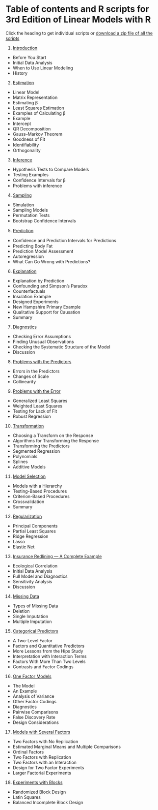 # Table of contents and R scripts for 3rd Edition of Linear Models with R

Click the heading to get individual scripts 
or [download a zip file of all the scripts](scripts3/lmr3rscripts.zip)

1. [Introduction](scripts3/intro.R)
  - Before You Start 
  - Initial Data Analysis 
  - When to Use Linear Modeling 
  - History 

2. [Estimation](scripts3/estim.R)
  - Linear Model
  - Matrix Representation
  - Estimating β 
  - Least Squares Estimation 
  - Examples of Calculating β 
  - Example 
  - Intercept
  - QR Decomposition 
  - Gauss–Markov Theorem
  - Goodness of Fit
  - Identiﬁability 
  - Orthogonality
  
3. [Inference](scripts3/infer.R)
  - Hypothesis Tests to Compare Models
  - Testing Examples 
  - Conﬁdence Intervals for β 
  - Problems with inference
  
4. [Sampling](scripts3/sampling.R)
  - Simulation
  - Sampling Models
  - Permutation Tests 
  - Bootstrap Conﬁdence Intervals 

5. [Prediction](scripts3/prediction.R)
  - Conﬁdence and Prediction Intervals for Predictions
  - Predicting Body Fat
  - Prediction Model Assessment
  - Autoregression 
  - What Can Go Wrong with Predictions? 
  
6. [Explanation](scripts3/explanation.R)
  - Explanation by Prediction 
  - Confounding and Simpson’s Paradox 
  - Counterfactuals 
  - Insulation Example 
  - Designed Experiments 
  - New Hampshire Primary Example
  - Qualitative Support for Causation 
  - Summary

7. [Diagnostics](scripts3/diag.R)
  - Checking Error Assumptions 
  - Finding Unusual Observations
  - Checking the Systematic Structure of the Model
  - Discussion 
  
8. [Problems with the Predictors](scripts3/errvar.R)
  - Errors in the Predictors 
  - Changes of Scale 
  - Collinearity

9. [Problems with the Error](scripts3/errmod.R)
  - Generalized Least Squares
  - Weighted Least Squares
  - Testing for Lack of Fit
  - Robust Regression 

10. [Transformation](scripts3/trans.R)
  - Choosing a Transform on the Response
  - Algorithms for Transforming the Response
  - Transforming the Predictors
  - Segmented Regression 
  - Polynomials 
  - Splines 
  - Additive Models
  
11. [Model Selection](scripts3/varsel.R)
  - Models with a Hierarchy
  - Testing-Based Procedures
  - Criterion-Based Procedures
  - Crossvalidation
  - Summary 

12. [Regularization](scripts3/shrink.R)
  - Principal Components
  - Partial Least Squares 
  - Ridge Regression
  - Lasso 
  - Elastic Net

13. [Insurance Redlining — A Complete Example](scripts3/chicago.R)
  - Ecological Correlation
  - Initial Data Analysis
  - Full Model and Diagnostics 
  - Sensitivity Analysis 
  - Discussion 

14. [Missing Data](scripts3/missing.R)
  - Types of Missing Data
  - Deletion 
  - Single Imputation
  - Multiple Imputation
  
15. [Categorical Predictors](scripts3/factor.R)
  - A Two-Level Factor
  - Factors and Quantitative Predictors
  - More Lessons from the Hips Study
  - Interpretation with Interaction Terms
  - Factors With More Than Two Levels 
  - Contrasts and Factor Codings

16. [One Factor Models](scripts3/onewayanova.R)
  - The Model
  - An Example
  - Analysis of Variance
  - Other Factor Codings
  - Diagnostics
  - Pairwise Comparisons
  - False Discovery Rate
  - Design Considerations

17. [Models with Several Factors](scripts3/multianova.R)
  - Two Factors with No Replication
  - Estimated Marginal Means and Multiple Comparisons
  - Ordinal Factors
  - Two Factors with Replication 
  - Two Factors with an Interaction 
  - Design for Two Factor Experiments
  - Larger Factorial Experiments 
  
18. [Experiments with Blocks](scripts3/block.R)
  - Randomized Block Design
  - Latin Squares 
  - Balanced Incomplete Block Design
